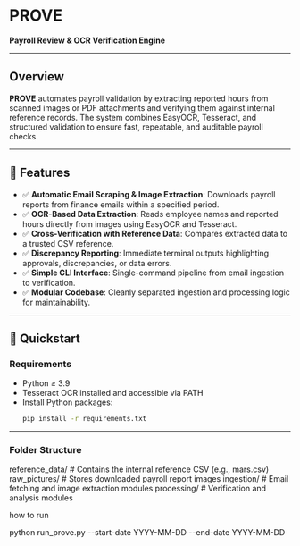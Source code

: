 # PROVE  
**Payroll Review & OCR Verification Engine**

---

## Overview

**PROVE** automates payroll validation by extracting reported hours from scanned images or PDF attachments and verifying them against internal reference records. The system combines EasyOCR, Tesseract, and structured validation to ensure fast, repeatable, and auditable payroll checks.

---

## 📌 Features

- ✅ **Automatic Email Scraping & Image Extraction**: Downloads payroll reports from finance emails within a specified period.
- ✅ **OCR-Based Data Extraction**: Reads employee names and reported hours directly from images using EasyOCR and Tesseract.
- ✅ **Cross-Verification with Reference Data**: Compares extracted data to a trusted CSV reference.
- ✅ **Discrepancy Reporting**: Immediate terminal outputs highlighting approvals, discrepancies, or data errors.
- ✅ **Simple CLI Interface**: Single-command pipeline from email ingestion to verification.
- ✅ **Modular Codebase**: Cleanly separated ingestion and processing logic for maintainability.

---

## 🚀 Quickstart

### Requirements

- Python ≥ 3.9
- Tesseract OCR installed and accessible via PATH
- Install Python packages:
    ```bash
    pip install -r requirements.txt
    ```

---

### Folder Structure

reference_data/ # Contains the internal reference CSV (e.g., mars.csv)
raw_pictures/ # Stores downloaded payroll report images
ingestion/ # Email fetching and image extraction modules
processing/ # Verification and analysis modules

how to run 

python run_prove.py --start-date YYYY-MM-DD --end-date YYYY-MM-DD
